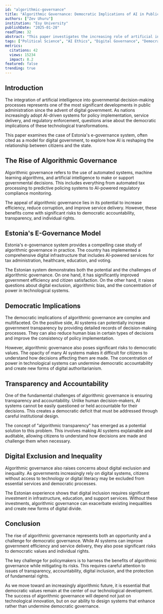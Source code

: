 ```yaml
---
id: "algorithmic-governance"
title: "Algorithmic Governance: Democratic Implications of AI in Public Policy"
authors: ["Zev Uhuru"]
institution: "Esy University"
publishDate: "2025-01-28"
readTime: 32
abstract: "This paper investigates the increasing role of artificial intelligence in governmental decision-making processes, examining case studies from Estonia's e-governance system and exploring the democratic implications of algorithmic governance."
tags: ["Political Science", "AI Ethics", "Digital Governance", "Democracy"]
metrics:
  citations: 42
  views: 15234
  impact: 8.2
featured: false
trending: true
---
```


## Introduction

The integration of artificial intelligence into governmental decision-making processes represents one of the most significant developments in public administration since the advent of digital government. As nations increasingly adopt AI-driven systems for policy implementation, service delivery, and regulatory enforcement, questions arise about the democratic implications of these technological transformations.

This paper examines the case of Estonia's e-governance system, often cited as a model for digital government, to explore how AI is reshaping the relationship between citizens and the state.

## The Rise of Algorithmic Governance

Algorithmic governance refers to the use of automated systems, machine learning algorithms, and artificial intelligence to make or support governmental decisions. This includes everything from automated tax processing to predictive policing systems to AI-powered regulatory compliance monitoring.

The appeal of algorithmic governance lies in its potential to increase efficiency, reduce corruption, and improve service delivery. However, these benefits come with significant risks to democratic accountability, transparency, and individual rights.

## Estonia's E-Governance Model

Estonia's e-governance system provides a compelling case study of algorithmic governance in practice. The country has implemented a comprehensive digital infrastructure that includes AI-powered services for tax administration, healthcare, education, and voting.

The Estonian system demonstrates both the potential and the challenges of algorithmic governance. On one hand, it has significantly improved government efficiency and citizen satisfaction. On the other hand, it raises questions about digital exclusion, algorithmic bias, and the concentration of power in technological systems.

## Democratic Implications

The democratic implications of algorithmic governance are complex and multifaceted. On the positive side, AI systems can potentially increase government transparency by providing detailed records of decision-making processes. They can also reduce human bias in certain types of decisions and improve the consistency of policy implementation.

However, algorithmic governance also poses significant risks to democratic values. The opacity of many AI systems makes it difficult for citizens to understand how decisions affecting them are made. The concentration of power in technological systems can undermine democratic accountability and create new forms of digital authoritarianism.

## Transparency and Accountability

One of the fundamental challenges of algorithmic governance is ensuring transparency and accountability. Unlike human decision-makers, AI systems cannot be easily questioned or held accountable for their decisions. This creates a democratic deficit that must be addressed through careful institutional design.

The concept of "algorithmic transparency" has emerged as a potential solution to this problem. This involves making AI systems explainable and auditable, allowing citizens to understand how decisions are made and challenge them when necessary.

## Digital Exclusion and Inequality

Algorithmic governance also raises concerns about digital exclusion and inequality. As governments increasingly rely on digital systems, citizens without access to technology or digital literacy may be excluded from essential services and democratic processes.

The Estonian experience shows that digital inclusion requires significant investment in infrastructure, education, and support services. Without these investments, algorithmic governance can exacerbate existing inequalities and create new forms of digital divide.

## Conclusion

The rise of algorithmic governance represents both an opportunity and a challenge for democratic governance. While AI systems can improve government efficiency and service delivery, they also pose significant risks to democratic values and individual rights.

The key challenge for policymakers is to harness the benefits of algorithmic governance while mitigating its risks. This requires careful attention to issues of transparency, accountability, digital inclusion, and the protection of fundamental rights.

As we move toward an increasingly algorithmic future, it is essential that democratic values remain at the center of our technological development. The success of algorithmic governance will depend not just on technological innovation, but on our ability to design systems that enhance rather than undermine democratic governance. 